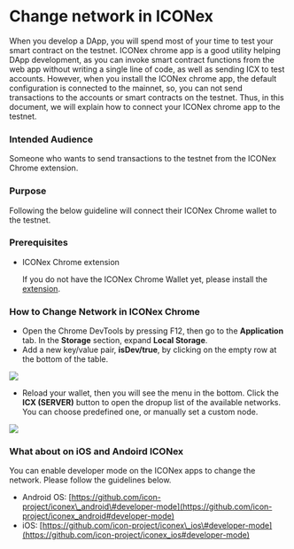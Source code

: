 # Change network in ICONex

When you develop a DApp, you will spend most of your time to test your smart contract on the testnet. ICONex chrome app is a good utility helping DApp development, as you can invoke smart contract functions from the web app without writing a single line of code, as well as sending ICX to test accounts. However, when you install the ICONex chrome app, the default configuration is connected to the mainnet, so, you can not send transactions to the accounts or smart contracts on the testnet. Thus, in this document, we will explain how to connect your ICONex chrome app to the testnet.

### Intended Audience

Someone who wants to send transactions to the testnet from the ICONex Chrome extension.

### Purpose

Following the below guideline will connect their ICONex Chrome wallet to the testnet.

### Prerequisites

* ICONex Chrome extension

  If you do not have the ICONex Chrome Wallet yet, please install the [extension](https://chrome.google.com/webstore/detail/iconex/flpiciilemghbmfalicajoolhkkenfel).

### How to Change Network in ICONex Chrome

* Open the Chrome DevTools by pressing F12, then go to the **Application** tab. In the **Storage** section, expand **Local Storage**.
* Add a new key/value pair, **isDev/true**, by clicking on the empty row at the bottom of the table.

![](https://raw.githubusercontent.com/icon-project/documentation/master/howto/images/iconex-isdev.png)

* Reload your wallet, then you will see the menu in the bottom. Click the **ICX \(SERVER\)** button to open the dropup list of the available networks. You can choose predefined one, or manually set a custom node.

![](https://raw.githubusercontent.com/icon-project/documentation/master/howto/images/iconex-network.png)

### What about on iOS and Andoird ICONex

You can enable developer mode on the ICONex apps to change the network. Please follow the guidelines below.

* Android OS: [https://github.com/icon-project/iconex\_android\#developer-mode](https://github.com/icon-project/iconex_android#developer-mode)
* iOS: [https://github.com/icon-project/iconex\_ios\#developer-mode](https://github.com/icon-project/iconex_ios#developer-mode)

